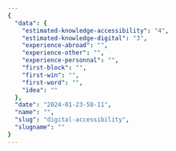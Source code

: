 ```yaml
---
{
  "data": {
    "estimated-knowledge-accessibility": "4",
    "estimated-knowledge-digital": "3",
    "experience-abroad": "",
    "experience-other": "",
    "experience-personnal": "",
    "first-block": "",
    "first-win": "",
    "first-word": "",
    "idea": ""
  },
  "date": "2024-01-23-58-11",
  "name": "",
  "slug": "digital-accessibility",
  "slugname": ""
}
---
```


